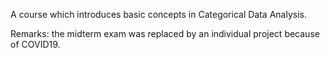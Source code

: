 A course which introduces basic concepts in Categorical Data Analysis.

Remarks: the midterm exam was replaced by an individual project because of COVID19.
